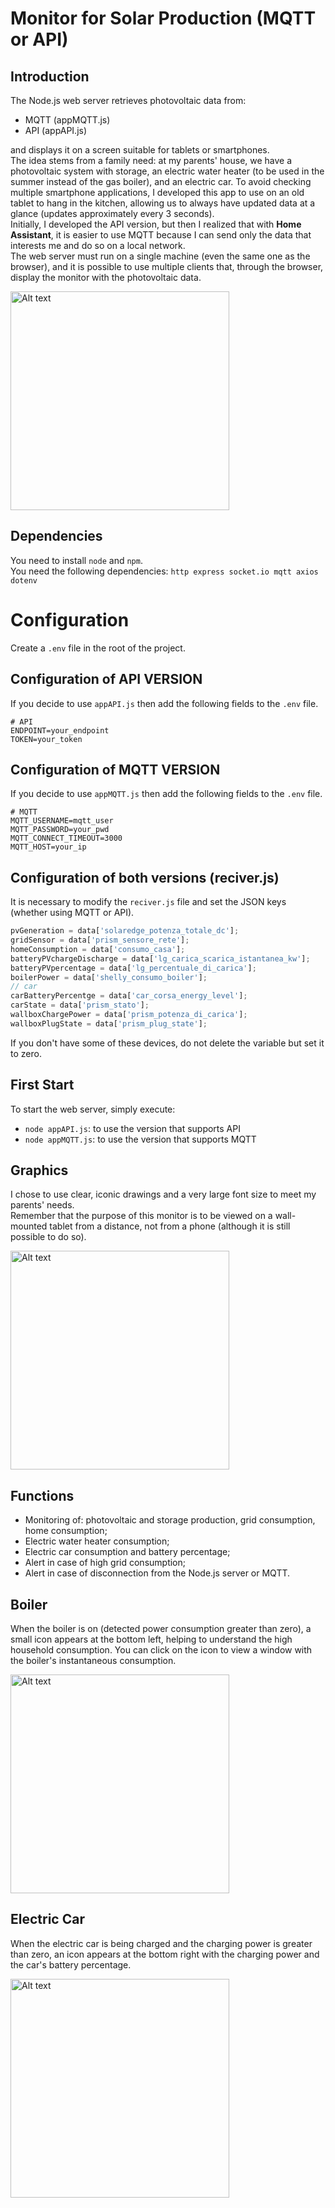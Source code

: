# Monitor for Solar Production (MQTT or API)

## Introduction

The Node.js web server retrieves photovoltaic data from:
- MQTT (appMQTT.js)
- API (appAPI.js)

and displays it on a screen suitable for tablets or smartphones.  
The idea stems from a family need: at my parents' house, we have a photovoltaic system with storage, an electric water heater (to be used in the summer instead of the gas boiler), and an electric car. To avoid checking multiple smartphone applications, I developed this app to use on an old tablet to hang in the kitchen, allowing us to always have updated data at a glance (updates approximately every 3 seconds).  
Initially, I developed the API version, but then I realized that with **Home Assistant**, it is easier to use MQTT because I can send only the data that interests me and do so on a local network.  
The web server must run on a single machine (even the same one as the browser), and it is possible to use multiple clients that, through the browser, display the monitor with the photovoltaic data.

<img src="img/for_readme/c.jpg" alt="Alt text" width="350">

## Dependencies
You need to install `node` and `npm`.  
You need the following dependencies: `http express socket.io mqtt axios dotenv`

# Configuration 
Create a `.env` file in the root of the project.
## Configuration of API VERSION

If you decide to use `appAPI.js` then add the following fields to the `.env` file.
```plaintext
# API
ENDPOINT=your_endpoint
TOKEN=your_token
```

## Configuration of MQTT VERSION
If you decide to use `appMQTT.js` then add the following fields to the `.env` file.

```plaintext
# MQTT
MQTT_USERNAME=mqtt_user
MQTT_PASSWORD=your_pwd
MQTT_CONNECT_TIMEOUT=3000
MQTT_HOST=your_ip
```

## Configuration of both versions (reciver.js)

It is necessary to modify the `reciver.js` file and set the JSON keys (whether using MQTT or API).
```javascript
pvGeneration = data['solaredge_potenza_totale_dc'];
gridSensor = data['prism_sensore_rete'];
homeConsumption = data['consumo_casa'];
batteryPVchargeDischarge = data['lg_carica_scarica_istantanea_kw'];
batteryPVpercentage = data['lg_percentuale_di_carica'];
boilerPower = data['shelly_consumo_boiler'];
// car
carBatteryPercentge = data['car_corsa_energy_level'];
carState = data['prism_stato'];
wallboxChargePower = data['prism_potenza_di_carica'];
wallboxPlugState = data['prism_plug_state'];
```
If you don't have some of these devices, do not delete the variable but set it to zero.

##  First Start

To start the web server, simply execute:

- `node appAPI.js`: to use the version that supports API
- `node appMQTT.js`: to use the version that supports MQTT

## Graphics
I chose to use clear, iconic drawings and a very large font size to meet my parents' needs.  
Remember that the purpose of this monitor is to be viewed on a wall-mounted tablet from a distance, not from a phone (although it is still possible to do so).

<img src="img/for_readme/a.png" alt="Alt text" width="350">

## Functions
- Monitoring of: photovoltaic and storage production, grid consumption, home consumption;
- Electric water heater consumption;
- Electric car consumption and battery percentage;
- Alert in case of high grid consumption;
- Alert in case of disconnection from the Node.js server or MQTT.

## Boiler
When the boiler is on (detected power consumption greater than zero), a small icon appears at the bottom left, helping to understand the high household consumption. You can click on the icon to view a window with the boiler's instantaneous consumption.  

<img src="img/for_readme/b.png" alt="Alt text" width="350">

## Electric Car
When the electric car is being charged and the charging power is greater than zero, an icon appears at the bottom right with the charging power and the car's battery percentage.  

<img src="img/for_readme/d.png" alt="Alt text" width="350">
